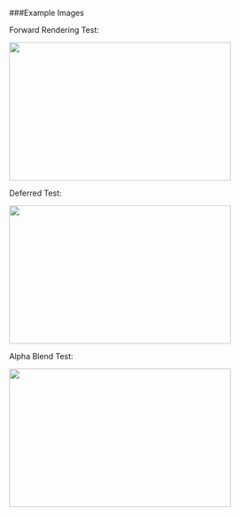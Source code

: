 ###Example Images

Forward Rendering Test:

<img src=https://imgur.com/pjJyrx6.png width="400" height="250">


Deferred Test:


<img src=https://imgur.com/Q3Nbz3Z.png width="400" height="250">


Alpha Blend Test:


<img src=https://user-images.githubusercontent.com/18584369/210190928-a85d62a7-0e56-4d9a-af07-0cf082b64074.gif width="400" height="250">